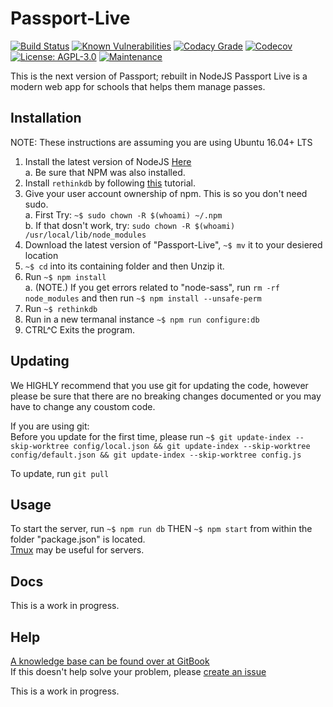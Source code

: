 # Passport-Live
[![Build Status](https://travis-ci.org/poster983/Passport-Live.svg?branch=master)](https://travis-ci.org/poster983/Passport-Live)  [![Known Vulnerabilities](https://snyk.io/test/github/poster983/passport-live/badge.svg)](https://snyk.io/test/github/poster983/passport-live)  [![Codacy Grade](https://api.codacy.com/project/badge/Grade/08e8ae52cf0f4fde8f5f02fb275839ea)](https://www.codacy.com/app/josephh2018/Passport-Live?utm_source=github.com&amp;utm_medium=referral&amp;utm_content=poster983/Passport-Live&amp;utm_campaign=Badge_Grade)  [![Codecov](https://img.shields.io/codecov/c/github/poster983/Passport-Live.svg)](https://codecov.io/gh/poster983/Passport-Live)  [![License: AGPL-3.0](https://img.shields.io/badge/license-AGPL--3.0-000000.svg)](https://github.com/poster983/Passport-Live/blob/master/LICENSE)  [![Maintenance](https://img.shields.io/maintenance/yes/2017.svg)]()

This is the next version of Passport; rebuilt in NodeJS
Passport Live is a modern web app for schools that helps them manage passes.

## Installation
NOTE: These instructions are assuming you are using Ubuntu 16.04+ LTS  
1. Install the latest version of NodeJS [Here](https://nodejs.org/en/download/)  
   a. Be sure that NPM was also installed.  
2. Install `rethinkdb` by following [this](https://www.rethinkdb.com/docs/install/ubuntu/) tutorial.  
3. Give your user account ownership of npm.  This is so you don't need sudo.  
   a. First Try: `~$ sudo chown -R $(whoami) ~/.npm`  
   b. If that dosn't work, try: `sudo chown -R $(whoami) /usr/local/lib/node_modules`  
4. Download the latest version of "Passport-Live", `~$ mv` it to your desiered location  
5. `~$ cd` into its containing folder and then Unzip it.  
6. Run `~$ npm install`  
   a. (NOTE.) If you get errors related to "node-sass", run `rm -rf node_modules` and then run `~$ npm install --unsafe-perm`  
7. Run `~$ rethinkdb`  
8. Run in a new termanal instance `~$ npm run configure:db`  
9. CTRL^C Exits the program.

## Updating 
We HIGHLY recommend that you use git for updating the code, however please be sure that there are no breaking changes documented or you may have to change any coustom code.  

If you are using git:  
Before you update for the first time, please run `~$ git update-index --skip-worktree config/local.json && git update-index --skip-worktree config/default.json && git update-index --skip-worktree config.js`  

To update, run `git pull`

## Usage
To start the server, run `~$ npm run db` THEN `~$ npm start` from within the folder "package.json" is located.  
[Tmux](https://gist.github.com/MohamedAlaa/2961058) may be useful for servers.

## Docs 
[](https://poster983.github.io/Passport-Live/)  

This is a work in progress.
## Help 
[A knowledge base can be found over at GitBook](https://poster983.gitbooks.io/passport-help/content/)  
If this doesn't help solve your problem, please [create an issue](https://github.com/poster983/Passport-Live/issues) 

This is a work in progress.
